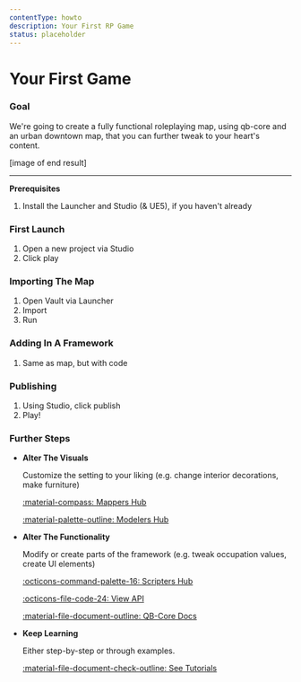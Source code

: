 ```yaml
---
contentType: howto
description: Your First RP Game
status: placeholder
---
```


# Your First Game

### Goal
We're going to create a fully functional roleplaying map, using qb-core and an urban downtown map, that you can further tweak to your heart's content.

[image of end result]

---

**Prerequisites**
1. Install the Launcher and Studio (& UE5), if you haven't already

### First Launch
1. Open a new project via Studio
2. Click play

### Importing The Map
1. Open Vault via Launcher
2. Import
3. Run

### Adding In A Framework
1. Same as map, but with code

### Publishing
1. Using Studio, click publish
2. Play!

### Further Steps

<div class="grid cards" markdown>

-   __Alter The Visuals__

    Customize the setting to your liking (e.g. change interior decorations, make furniture)

    [:material-compass: Mappers Hub](mappers.md)

    [:material-palette-outline: Modelers Hub](modelers.md)

-   __Alter The Functionality__

	Modify or create parts of the framework (e.g. tweak occupation values, create UI elements)

    [:octicons-command-palette-16: Scripters Hub](scripters.md)

    [:octicons-file-code-24: View API](../api/apiHome.md)

    [:material-file-document-outline: QB-Core Docs](../tutorials/qbcore.md)

-   __Keep Learning__

    Either step-by-step or through examples.

    [:material-file-document-check-outline: See Tutorials](../tutorials/tutorialHome.md)
    
</div>